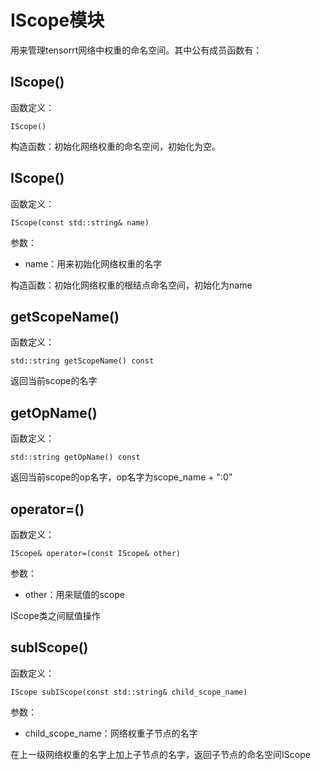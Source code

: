# IScope模块

用来管理tensorrt网络中权重的命名空间。其中公有成员函数有：

## IScope()

函数定义：
```
IScope()
```
构造函数：初始化网络权重的命名空间，初始化为空。

## IScope()

函数定义：

```
IScope(const std::string& name)
```
参数：
* name：用来初始化网络权重的名字

构造函数：初始化网络权重的根结点命名空间，初始化为name

## getScopeName()

函数定义：

```
std::string getScopeName() const
```
返回当前scope的名字

## getOpName()

函数定义：

```
std::string getOpName() const
```
返回当前scope的op名字，op名字为scope_name + ":0"

## operator=()

函数定义：

```
IScope& operator=(const IScope& other)
```
参数：
* other：用来赋值的scope

IScope类之间赋值操作

## subIScope()

函数定义：

```
IScope subIScope(const std::string& child_scope_name)
```
参数：
* child_scope_name：网络权重子节点的名字

在上一级网络权重的名字上加上子节点的名字，返回子节点的命名空间IScope






